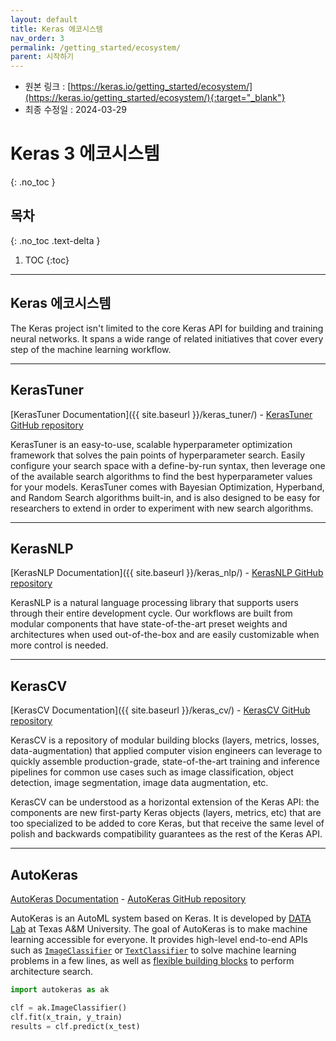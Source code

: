 ```yaml
---
layout: default
title: Keras 에코시스템
nav_order: 3
permalink: /getting_started/ecosystem/
parent: 시작하기
---
```


* 원본 링크 : [https://keras.io/getting_started/ecosystem/](https://keras.io/getting_started/ecosystem/){:target="_blank"}
* 최종 수정일 : 2024-03-29

# Keras 3 에코시스템
{: .no_toc }

## 목차
{: .no_toc .text-delta }

1. TOC
{:toc}

---

## Keras 에코시스템

The Keras project isn't limited to the core Keras API for building and training neural networks. It spans a wide range of related initiatives that cover every step of the machine learning workflow.

* * *

KerasTuner
----------

[KerasTuner Documentation]({{ site.baseurl }}/keras_tuner/) - [KerasTuner GitHub repository](https://github.com/keras-team/keras-tuner)

KerasTuner is an easy-to-use, scalable hyperparameter optimization framework that solves the pain points of hyperparameter search. Easily configure your search space with a define-by-run syntax, then leverage one of the available search algorithms to find the best hyperparameter values for your models. KerasTuner comes with Bayesian Optimization, Hyperband, and Random Search algorithms built-in, and is also designed to be easy for researchers to extend in order to experiment with new search algorithms.

* * *

KerasNLP
--------

[KerasNLP Documentation]({{ site.baseurl }}/keras_nlp/) - [KerasNLP GitHub repository](https://github.com/keras-team/keras-nlp)

KerasNLP is a natural language processing library that supports users through their entire development cycle. Our workflows are built from modular components that have state-of-the-art preset weights and architectures when used out-of-the-box and are easily customizable when more control is needed.

* * *

KerasCV
-------

[KerasCV Documentation]({{ site.baseurl }}/keras_cv/) - [KerasCV GitHub repository](https://github.com/keras-team/keras-cv)

KerasCV is a repository of modular building blocks (layers, metrics, losses, data-augmentation) that applied computer vision engineers can leverage to quickly assemble production-grade, state-of-the-art training and inference pipelines for common use cases such as image classification, object detection, image segmentation, image data augmentation, etc.

KerasCV can be understood as a horizontal extension of the Keras API: the components are new first-party Keras objects (layers, metrics, etc) that are too specialized to be added to core Keras, but that receive the same level of polish and backwards compatibility guarantees as the rest of the Keras API.

* * *

AutoKeras
---------

[AutoKeras Documentation](https://autokeras.com/) - [AutoKeras GitHub repository](https://github.com/keras-team/autokeras)

AutoKeras is an AutoML system based on Keras. It is developed by [DATA Lab](http://faculty.cs.tamu.edu/xiahu/index.html) at Texas A&M University. The goal of AutoKeras is to make machine learning accessible for everyone. It provides high-level end-to-end APIs such as [`ImageClassifier`](https://autokeras.com/tutorial/image_classification/) or [`TextClassifier`](https://autokeras.com/tutorial/text_classification/) to solve machine learning problems in a few lines, as well as [flexible building blocks](https://autokeras.com/tutorial/customized/) to perform architecture search.

```python
import autokeras as ak

clf = ak.ImageClassifier()
clf.fit(x_train, y_train)
results = clf.predict(x_test)
```
